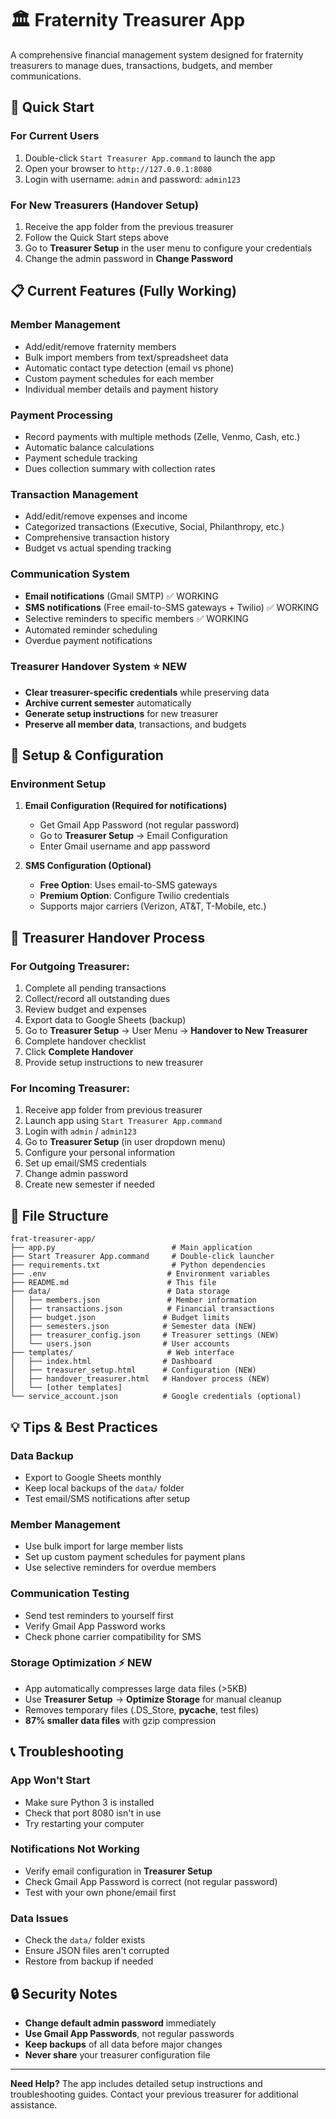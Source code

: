 # 🏛️ Fraternity Treasurer App

A comprehensive financial management system designed for fraternity treasurers to manage dues, transactions, budgets, and member communications.

## 🚀 Quick Start

### For Current Users
1. Double-click `Start Treasurer App.command` to launch the app
2. Open your browser to `http://127.0.0.1:8080`
3. Login with username: `admin` and password: `admin123`

### For New Treasurers (Handover Setup)
1. Receive the app folder from the previous treasurer
2. Follow the Quick Start steps above
3. Go to **Treasurer Setup** in the user menu to configure your credentials
4. Change the admin password in **Change Password**

## 📋 Current Features (Fully Working)

### **Member Management**
- Add/edit/remove fraternity members
- Bulk import members from text/spreadsheet data
- Automatic contact type detection (email vs phone)
- Custom payment schedules for each member
- Individual member details and payment history

### **Payment Processing**
- Record payments with multiple methods (Zelle, Venmo, Cash, etc.)
- Automatic balance calculations
- Payment schedule tracking
- Dues collection summary with collection rates

### **Transaction Management**
- Add/edit/remove expenses and income
- Categorized transactions (Executive, Social, Philanthropy, etc.)
- Comprehensive transaction history
- Budget vs actual spending tracking

### **Communication System**
- **Email notifications** (Gmail SMTP) ✅ WORKING
- **SMS notifications** (Free email-to-SMS gateways + Twilio) ✅ WORKING
- Selective reminders to specific members ✅ WORKING
- Automated reminder scheduling
- Overdue payment notifications

### **Treasurer Handover System** ⭐ NEW
- **Clear treasurer-specific credentials** while preserving data
- **Archive current semester** automatically  
- **Generate setup instructions** for new treasurer
- **Preserve all member data**, transactions, and budgets

## 🔧 Setup & Configuration

### Environment Setup

1. **Email Configuration (Required for notifications)**
   - Get Gmail App Password (not regular password)
   - Go to **Treasurer Setup** → Email Configuration
   - Enter Gmail username and app password

2. **SMS Configuration (Optional)**
   - **Free Option**: Uses email-to-SMS gateways
   - **Premium Option**: Configure Twilio credentials
   - Supports major carriers (Verizon, AT&T, T-Mobile, etc.)

## 🔄 Treasurer Handover Process

### For Outgoing Treasurer:
1. Complete all pending transactions
2. Collect/record all outstanding dues  
3. Review budget and expenses
4. Export data to Google Sheets (backup)
5. Go to **Treasurer Setup** → User Menu → **Handover to New Treasurer**
6. Complete handover checklist
7. Click **Complete Handover**
8. Provide setup instructions to new treasurer

### For Incoming Treasurer:
1. Receive app folder from previous treasurer
2. Launch app using `Start Treasurer App.command`
3. Login with `admin` / `admin123`
4. Go to **Treasurer Setup** (in user dropdown menu)
5. Configure your personal information
6. Set up email/SMS credentials
7. Change admin password
8. Create new semester if needed

## 📁 File Structure

```
frat-treasurer-app/
├── app.py                          # Main application
├── Start Treasurer App.command     # Double-click launcher
├── requirements.txt                # Python dependencies
├── .env                           # Environment variables
├── README.md                      # This file
├── data/                          # Data storage
│   ├── members.json               # Member information
│   ├── transactions.json          # Financial transactions
│   ├── budget.json               # Budget limits
│   ├── semesters.json            # Semester data (NEW)
│   ├── treasurer_config.json     # Treasurer settings (NEW)
│   └── users.json                # User accounts
├── templates/                     # Web interface
│   ├── index.html                # Dashboard
│   ├── treasurer_setup.html      # Configuration (NEW)
│   ├── handover_treasurer.html   # Handover process (NEW)
│   └── [other templates]
└── service_account.json          # Google credentials (optional)
```

## 💡 Tips & Best Practices

### Data Backup
- Export to Google Sheets monthly
- Keep local backups of the `data/` folder
- Test email/SMS notifications after setup

### Member Management
- Use bulk import for large member lists
- Set up custom payment schedules for payment plans
- Use selective reminders for overdue members

### Communication Testing
- Send test reminders to yourself first
- Verify Gmail App Password works
- Check phone carrier compatibility for SMS

### Storage Optimization ⚡ NEW
- App automatically compresses large data files (>5KB)
- Use **Treasurer Setup** → **Optimize Storage** for manual cleanup
- Removes temporary files (.DS_Store, __pycache__, test files)
- **87% smaller data files** with gzip compression

## 📞 Troubleshooting

### App Won't Start
- Make sure Python 3 is installed
- Check that port 8080 isn't in use
- Try restarting your computer

### Notifications Not Working
- Verify email configuration in **Treasurer Setup**
- Check Gmail App Password is correct (not regular password)
- Test with your own phone/email first

### Data Issues
- Check the `data/` folder exists
- Ensure JSON files aren't corrupted
- Restore from backup if needed

## 🔒 Security Notes

- **Change default admin password** immediately
- **Use Gmail App Passwords**, not regular passwords
- **Keep backups** of all data before major changes
- **Never share** your treasurer configuration file

---

**Need Help?** The app includes detailed setup instructions and troubleshooting guides. Contact your previous treasurer for additional assistance.
